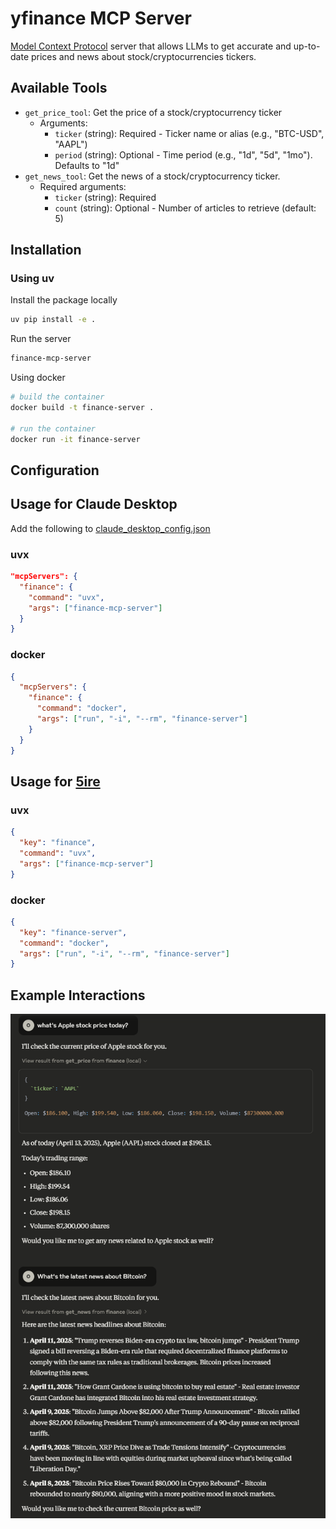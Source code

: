 # yfinance MCP Server

[Model Context Protocol](https://modelcontextprotocol.io/introduction) server that allows LLMs to get accurate and up-to-date prices and news about stock/cryptocurrencies tickers.

## Available Tools

- `get_price_tool`: Get the price of a stock/cryptocurrency ticker
  - Arguments:
    - `ticker` (string): Required - Ticker name or alias (e.g., "BTC-USD", "AAPL")
    - `period` (string): Optional - Time period (e.g., "1d", "5d", "1mo"). Defaults to "1d"
- `get_news_tool`: Get the news of a stock/cryptocurrency ticker.
  - Required arguments:
    - `ticker` (string): Required
    - `count` (string): Optional - Number of articles to retrieve (default: 5)

## Installation

### Using uv

Install the package locally

```bash
uv pip install -e .
```

Run the server

```bash
finance-mcp-server
```

Using docker

```bash
# build the container
docker build -t finance-server .

# run the container
docker run -it finance-server
```

## Configuration

## Usage for Claude Desktop

Add the following to [claude_desktop_config.json](https://modelcontextprotocol.io/quickstart/user)

### uvx

```json
"mcpServers": {
  "finance": {
    "command": "uvx",
    "args": ["finance-mcp-server"]
  }
}
```

### docker

```json
{
  "mcpServers": {
    "finance": {
      "command": "docker",
      "args": ["run", "-i", "--rm", "finance-server"]
    }
  }
}
```

## Usage for [5ire](https://github.com/nanbingxyz/5ire)

### uvx

```json
{
  "key": "finance",
  "command": "uvx",
  "args": ["finance-mcp-server"]
}
```

### docker

```json
{
  "key": "finance-server",
  "command": "docker",
  "args": ["run", "-i", "--rm", "finance-server"]
}
```

## Example Interactions

![example](img/example.png)
